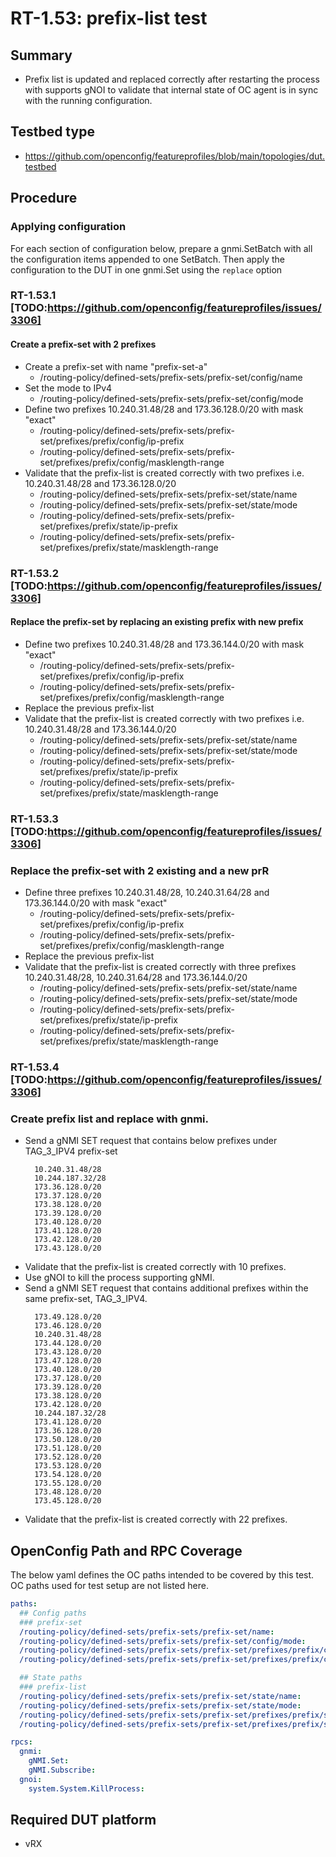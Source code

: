 # RT-1.53: prefix-list test

## Summary

-   Prefix list is updated and replaced correctly after restarting the process
    with supports gNOI to validate that internal state of OC agent is in sync
    with the running configuration.

## Testbed type

*   https://github.com/openconfig/featureprofiles/blob/main/topologies/dut.testbed

## Procedure

### Applying configuration

For each section of configuration below, prepare a gnmi.SetBatch with all the
configuration items appended to one SetBatch. Then apply the configuration to
the DUT in one gnmi.Set using the `replace` option

### RT-1.53.1 [TODO:https://github.com/openconfig/featureprofiles/issues/3306]

#### Create a prefix-set with 2 prefixes

*   Create a prefix-set with name "prefix-set-a"
    *   /routing-policy/defined-sets/prefix-sets/prefix-set/config/name
*   Set the mode to IPv4
    *   /routing-policy/defined-sets/prefix-sets/prefix-set/config/mode
*   Define two prefixes 10.240.31.48/28 and 173.36.128.0/20 with mask "exact"
    *   /routing-policy/defined-sets/prefix-sets/prefix-set/prefixes/prefix/config/ip-prefix
    *   /routing-policy/defined-sets/prefix-sets/prefix-set/prefixes/prefix/config/masklength-range
*   Validate that the prefix-list is created correctly with two prefixes i.e.
    10.240.31.48/28 and 173.36.128.0/20
    *   /routing-policy/defined-sets/prefix-sets/prefix-set/state/name
    *   /routing-policy/defined-sets/prefix-sets/prefix-set/state/mode
    *   /routing-policy/defined-sets/prefix-sets/prefix-set/prefixes/prefix/state/ip-prefix
    *   /routing-policy/defined-sets/prefix-sets/prefix-set/prefixes/prefix/state/masklength-range

### RT-1.53.2 [TODO:https://github.com/openconfig/featureprofiles/issues/3306]

#### Replace the prefix-set by replacing an existing prefix with new prefix

*   Define two prefixes 10.240.31.48/28 and 173.36.144.0/20 with mask "exact"
    *   /routing-policy/defined-sets/prefix-sets/prefix-set/prefixes/prefix/config/ip-prefix
    *   /routing-policy/defined-sets/prefix-sets/prefix-set/prefixes/prefix/config/masklength-range
*   Replace the previous prefix-list
*   Validate that the prefix-list is created correctly with two prefixes i.e.
    10.240.31.48/28 and 173.36.144.0/20
    *   /routing-policy/defined-sets/prefix-sets/prefix-set/state/name
    *   /routing-policy/defined-sets/prefix-sets/prefix-set/state/mode
    *   /routing-policy/defined-sets/prefix-sets/prefix-set/prefixes/prefix/state/ip-prefix
    *   /routing-policy/defined-sets/prefix-sets/prefix-set/prefixes/prefix/state/masklength-range

### RT-1.53.3 [TODO:https://github.com/openconfig/featureprofiles/issues/3306]

### Replace the prefix-set with 2 existing and a new prR

*   Define three prefixes 10.240.31.48/28, 10.240.31.64/28 and 173.36.144.0/20
    with mask "exact"
    *   /routing-policy/defined-sets/prefix-sets/prefix-set/prefixes/prefix/config/ip-prefix
    *   /routing-policy/defined-sets/prefix-sets/prefix-set/prefixes/prefix/config/masklength-range
*   Replace the previous prefix-list
*   Validate that the prefix-list is created correctly with three prefixes
    10.240.31.48/28, 10.240.31.64/28 and 173.36.144.0/20
    *   /routing-policy/defined-sets/prefix-sets/prefix-set/state/name
    *   /routing-policy/defined-sets/prefix-sets/prefix-set/state/mode
    *   /routing-policy/defined-sets/prefix-sets/prefix-set/prefixes/prefix/state/ip-prefix
    *   /routing-policy/defined-sets/prefix-sets/prefix-set/prefixes/prefix/state/masklength-range

### RT-1.53.4 [TODO:https://github.com/openconfig/featureprofiles/issues/3306]

### Create prefix list and replace with gnmi.

*   Send a gNMI SET request that contains below prefixes under TAG_3_IPV4 prefix-set
    ```
      10.240.31.48/28
      10.244.187.32/28
      173.36.128.0/20
      173.37.128.0/20
      173.38.128.0/20
      173.39.128.0/20
      173.40.128.0/20
      173.41.128.0/20
      173.42.128.0/20
      173.43.128.0/20
     ```
*   Validate that the prefix-list is created correctly with 10 prefixes.
*   Use gNOI to kill the process supporting gNMI.
*   Send a gNMI SET request that contains additional prefixes within the same
    prefix-set, TAG_3_IPV4.
    ```
      173.49.128.0/20
      173.46.128.0/20
      10.240.31.48/28
      173.44.128.0/20
      173.43.128.0/20
      173.47.128.0/20
      173.40.128.0/20
      173.37.128.0/20
      173.39.128.0/20
      173.38.128.0/20
      173.42.128.0/20
      10.244.187.32/28
      173.41.128.0/20
      173.36.128.0/20
      173.50.128.0/20
      173.51.128.0/20
      173.52.128.0/20
      173.53.128.0/20
      173.54.128.0/20
      173.55.128.0/20
      173.48.128.0/20
      173.45.128.0/20
    ```
*   Validate that the prefix-list is created correctly with 22 prefixes.

## OpenConfig Path and RPC Coverage

The below yaml defines the OC paths intended to be covered by this test. OC
paths used for test setup are not listed here.

```yaml
paths:
  ## Config paths
  ### prefix-set
  /routing-policy/defined-sets/prefix-sets/prefix-set/name:
  /routing-policy/defined-sets/prefix-sets/prefix-set/config/mode:
  /routing-policy/defined-sets/prefix-sets/prefix-set/prefixes/prefix/config/ip-prefix:
  /routing-policy/defined-sets/prefix-sets/prefix-set/prefixes/prefix/config/masklength-range:

  ## State paths
  ### prefix-list
  /routing-policy/defined-sets/prefix-sets/prefix-set/state/name:
  /routing-policy/defined-sets/prefix-sets/prefix-set/state/mode:
  /routing-policy/defined-sets/prefix-sets/prefix-set/prefixes/prefix/state/ip-prefix:
  /routing-policy/defined-sets/prefix-sets/prefix-set/prefixes/prefix/state/masklength-range:

rpcs:
  gnmi:
    gNMI.Set:
    gNMI.Subscribe:
  gnoi:
    system.System.KillProcess:
```

## Required DUT platform

-   vRX
